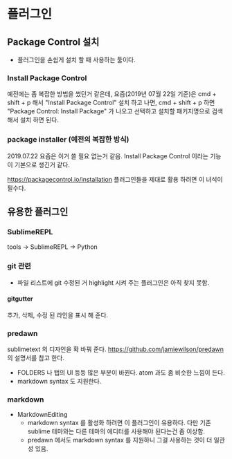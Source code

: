 # 플러그인
## Package Control 설치
* 플러그인을 손쉽게 설치 할 때 사용하는 툴이다.

### Install Package Control
예전에는 좀 복잡한 방법을 썼던거 같은데, 요즘(2019년 07월 22일 기준)은 cmd + shift + p 해서 "Install Package Control" 설치 하고 나면, cmd + shift + p 하면 "Package Control: Install Package" 가 나오고 선택하고 설치할 패키지명으로 검색해서 설치 하면 된다.

### package installer (예전의 복잡한 방식)
2019.07.22 요즘은 이거 쓸 필요 없는거 같음. Install Package Control 이라는 기능이 기본으로 생긴거 같다.

https://packagecontrol.io/installation
플러그인들을 제대로 활용 하려면 이 녀석이 필수다.

## 유용한 플러그인
### SublimeREPL
tools -> SublimeREPL -> Python

### git 관련
* 파일 리스트에 git 수정된 거 highlight 시켜 주는 플러그인은 아직 찾지 못함.

#### gitgutter
추가, 삭제, 수정 된 라인을 표시 해 준다.

### predawn
sublimetext 의 디자인을 확 바꿔 준다.
https://github.com/jamiewilson/predawn 의 설명서를 참고 한다.
* FOLDERS 나 탭의 UI 등등 많은 부분이 바뀐다. atom 과도 좀 비슷한 느낌이 든다.
* markdown syntax 도 지원한다.

### markdown
* MarkdownEditing
  * markdown syntax 를 활성화 하려면 이 플러그인이 유용하다. 다만 기존 sublime 테마와는 다른 테마의 에디터를 사용해야 된다는건 좀 이상함.
  * predawn 에서도 markdown syntax 를 지원하니 그걸 사용하는 것이 더 일관성 있음.